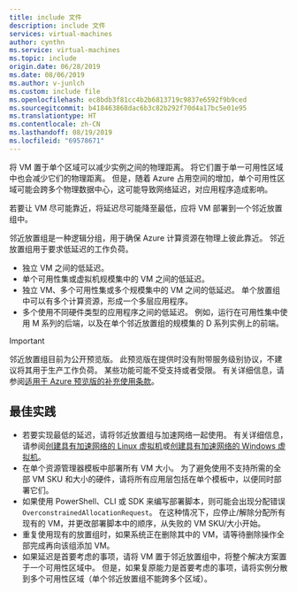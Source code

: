 ```yaml
---
title: include 文件
description: include 文件
services: virtual-machines
author: cynthn
ms.service: virtual-machines
ms.topic: include
origin.date: 06/28/2019
ms.date: 08/06/2019
ms.author: v-junlch
ms.custom: include file
ms.openlocfilehash: ec8bdb3f81cc4b2b6813719c9837e6592f9b9ced
ms.sourcegitcommit: b418463868dac6b3c82b292f70d4a17bc5e01e95
ms.translationtype: HT
ms.contentlocale: zh-CN
ms.lasthandoff: 08/19/2019
ms.locfileid: "69578671"
---
```

将 VM 置于单个区域可以减少实例之间的物理距离。 将它们置于单一可用性区域中也会减少它们的物理距离。 但是，随着 Azure 占用空间的增加，单个可用性区域可能会跨多个物理数据中心，这可能导致网络延迟，对应用程序造成影响。 

若要让 VM 尽可能靠近，将延迟尽可能降至最低，应将 VM 部署到一个邻近放置组中。

邻近放置组是一种逻辑分组，用于确保 Azure 计算资源在物理上彼此靠近。 邻近放置组用于要求低延迟的工作负荷。


- 独立 VM 之间的低延迟。
- 单个可用性集或虚拟机规模集中的 VM 之间的低延迟。 
- 独立 VM、多个可用性集或多个规模集中的 VM 之间的低延迟。 单个放置组中可以有多个计算资源，形成一个多层应用程序。 
- 多个使用不同硬件类型的应用程序之间的低延迟。 例如，运行在可用性集中使用 M 系列的后端，以及在单个邻近放置组的规模集的 D 系列实例上的前端。

> [!IMPORTANT]
> 邻近放置组目前为公开预览版。
> 此预览版在提供时没有附带服务级别协议，不建议将其用于生产工作负荷。 某些功能可能不受支持或者受限。 有关详细信息，请参阅[适用于 Azure 预览版的补充使用条款](https://www.azure.cn/support/legal/)。
>

## <a name="best-practices"></a>最佳实践 
- 若要实现最低的延迟，请将邻近放置组与加速网络一起使用。 有关详细信息，请参阅[创建具有加速网络的 Linux 虚拟机](/virtual-network/create-vm-accelerated-networking-cli?toc=%2fazure%2fvirtual-machines%2flinux%2ftoc.json)或[创建具有加速网络的 Windows 虚拟机](/virtual-network/create-vm-accelerated-networking-powershell?toc=%2fazure%2fvirtual-machines%2fwindows%2ftoc.json)。
- 在单个资源管理器模板中部署所有 VM 大小。 为了避免使用不支持所需的全部 VM SKU 和大小的硬件，请将所有应用层包括在单个模板中，以便同时部署它们。
- 如果使用 PowerShell、CLI 或 SDK 来编写部署脚本，则可能会出现分配错误 `OverconstrainedAllocationRequest`。 在这种情况下，应停止/解除分配所有现有的 VM，并更改部署脚本中的顺序，从失败的 VM SKU/大小开始。 
- 重复使用现有的放置组时，如果系统正在删除其中的 VM，请等待删除操作全部完成再向该组添加 VM。
- 如果延迟是首要考虑的事项，请将 VM 置于邻近放置组中，将整个解决方案置于一个可用性区域中。 但是，如果复原能力是首要考虑的事项，请将实例分散到多个可用性区域（单个邻近放置组不能跨多个区域）。


